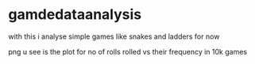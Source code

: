 # gamdedataanalysis
with this i analyse simple games like snakes and ladders for now 

png u see is the plot for no of rolls rolled vs their frequency in 10k games
